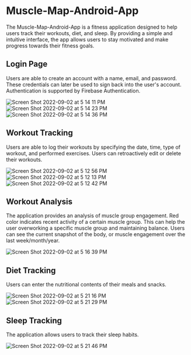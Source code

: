 # Muscle-Map-Android-App 

The Muscle-Map-Android-App is a fitness application designed to help users track their workouts, diet, and sleep. By providing a simple and intuitive interface, the app allows users to stay motivated and make progress towards their fitness goals.

## Login Page
Users are able to create an account with a name, email, and password. These credentials can later be used to sign back into the user's account. 
Authentication is supported by Firebase Authentication. 

![Screen Shot 2022-09-02 at 5 14 11 PM](https://user-images.githubusercontent.com/90374336/188236317-541dda1f-6c08-47fb-8a6c-f352cf62e75f.png)![Screen Shot 2022-09-02 at 5 14 23 PM](https://user-images.githubusercontent.com/90374336/188236323-93596a4b-05ee-4db5-a946-010137ffca38.png)![Screen Shot 2022-09-02 at 5 14 36 PM](https://user-images.githubusercontent.com/90374336/188236327-800923f5-1049-4c1a-90ab-0e22136bc95f.png)

## Workout Tracking
Users are able to log their workouts by specifying the date, time, type of workout, and performed exercises. Users can retroactively edit or delete their workouts. 

![Screen Shot 2022-09-02 at 5 12 56 PM](https://user-images.githubusercontent.com/90374336/188236355-b68f6e43-a2ca-4445-a6d3-c28837dbe05b.png)![Screen Shot 2022-09-02 at 5 12 13 PM](https://user-images.githubusercontent.com/90374336/188236378-2ef4cde4-577d-49b1-b7c2-19ee9837601a.png)![Screen Shot 2022-09-02 at 5 12 42 PM](https://user-images.githubusercontent.com/90374336/188236384-003970a8-c59b-4af4-9f20-4167ce2f19ae.png)


## Workout Analysis
The application provides an analysis of muscle group engagement. Red color indicates recent activity of a certain muscle group. This can help the user overworking a specific muscle group and maintaining balance. Users can see the current snapshot of the body, or muscle engagement over the last week/month/year. 

![Screen Shot 2022-09-02 at 5 16 39 PM](https://user-images.githubusercontent.com/90374336/188236800-dfecaf8a-abdd-4f19-bece-d1a70dea5e13.png)

## Diet Tracking
Users can enter the nutritional contents of their meals and snacks. 

![Screen Shot 2022-09-02 at 5 21 16 PM](https://user-images.githubusercontent.com/90374336/188237312-ec578d59-1c4e-4d7f-99ea-18e601a4556f.png)![Screen Shot 2022-09-02 at 5 21 29 PM](https://user-images.githubusercontent.com/90374336/188237315-537e1761-348c-4457-a374-adc905e73560.png)

## Sleep Tracking
The application allows users to track their sleep habits. 

![Screen Shot 2022-09-02 at 5 21 46 PM](https://user-images.githubusercontent.com/90374336/188237383-a5066ed1-9261-4be4-bfc1-bde47d54dbdb.png)
